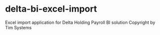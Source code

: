 # delta-bi-excel-import
Excel import application for Delta Holding Payroll BI solution
Copyright by Tim Systems
